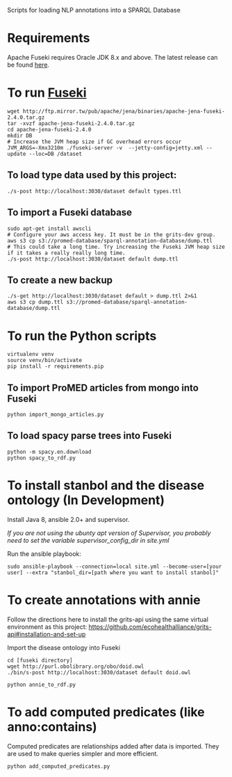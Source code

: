 Scripts for loading NLP annotations into a SPARQL Database

# Requirements

Apache Fuseki requires Oracle JDK 8.x and above.
The latest release can be found [here](http://www.oracle.com/technetwork/java/javase/downloads/jdk8-downloads-2133151.html).

# To run [Fuseki](https://jena.apache.org/documentation/fuseki2/index.html)

```
wget http://ftp.mirror.tw/pub/apache/jena/binaries/apache-jena-fuseki-2.4.0.tar.gz
tar -xvzf apache-jena-fuseki-2.4.0.tar.gz
cd apache-jena-fuseki-2.4.0
mkdir DB
# Increase the JVM heap size if GC overhead errors occur
JVM_ARGS=-Xmx3210m ./fuseki-server -v  --jetty-config=jetty.xml --update --loc=DB /dataset
```

## To load type data used by this project:

```
./s-post http://localhost:3030/dataset default types.ttl
```

## To import a Fuseki database

```
sudo apt-get install awscli
# Configure your aws access key. It must be in the grits-dev group.
aws s3 cp s3://promed-database/sparql-annotation-database/dump.ttl
# This could take a long time. Try increasing the Fuseki JVM heap size if it takes a really really long time.
./s-post http://localhost:3030/dataset default dump.ttl
```

## To create a new backup

```
./s-get http://localhost:3030/dataset default > dump.ttl 2>&1
aws s3 cp dump.ttl s3://promed-database/sparql-annotation-database/dump.ttl
```

# To run the Python scripts

```
virtualenv venv
source venv/bin/activate
pip install -r requirements.pip
```

## To import ProMED articles from mongo into Fuseki

```
python import_mongo_articles.py
```

## To load spacy parse trees into Fuseki

```
python -m spacy.en.download
python spacy_to_rdf.py
```

# To install stanbol and the disease ontology (In Development)

Install Java 8, ansible 2.0+ and supervisor.

*If you are not using the ubunty apt version of Supervisor, you probably need
to set the variable supervisor_config_dir in site.yml*

Run the ansible playbook:

```
sudo ansible-playbook --connection=local site.yml --become-user=[your user] --extra "stanbol_dir=[path where you want to install stanbol]"
```

# To create annotations with annie

Follow the directions here to install the grits-api using the same virtual environment as this project:
https://github.com/ecohealthalliance/grits-api#installation-and-set-up

Import the disease ontology into Fuseki

```
cd [fuseki directory]
wget http://purl.obolibrary.org/obo/doid.owl
./bin/s-post http://localhost:3030/dataset default doid.owl
```

```
python annie_to_rdf.py
```

# To add computed predicates (like anno:contains)

Computed predicates are relationships added after data is imported.
They are used to make queries simpler and more efficient.

```
python add_computed_predicates.py
```

